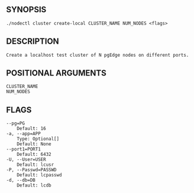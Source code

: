 ## SYNOPSIS
    ./nodectl cluster create-local CLUSTER_NAME NUM_NODES <flags>
 
## DESCRIPTION
    Create a localhost test cluster of N pgEdge nodes on different ports.
 
## POSITIONAL ARGUMENTS
    CLUSTER_NAME
    NUM_NODES
 
## FLAGS
    --pg=PG
        Default: 16
    -a, --app=APP
        Type: Optional[]
        Default: None
    --port1=PORT1
        Default: 6432
    -U, --User=USER
        Default: lcusr
    -P, --Passwd=PASSWD
        Default: lcpasswd
    -d, --db=DB
        Default: lcdb
